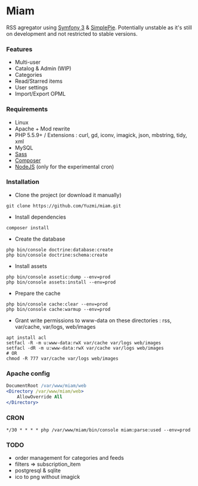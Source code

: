 # Miam

RSS agregator using [Symfony 3](https://symfony.com/) & [SimplePie](https://github.com/simplepie/simplepie).
Potentially unstable as it's still on development and not restricted to stable versions.

### Features

- Multi-user
- Catalog & Admin (WIP)
- Categories
- Read/Starred items
- User settings
- Import/Export OPML

### Requirements

- Linux
- Apache + Mod rewrite
- PHP 5.5.9+ / Extensions : curl, gd, iconv, imagick, json, mbstring, tidy, xml
- MySQL
- [Sass](http://sass-lang.com/install)
- [Composer](https://getcomposer.org/download/)
- [NodeJS](https://nodejs.org/en/download/) (only for the experimental cron)

### Installation

- Clone the project (or download it manually)
```shell
git clone https://github.com/Yuzmi/miam.git
```

- Install dependencies
```shell
composer install
```

- Create the database
```shell
php bin/console doctrine:database:create
php bin/console doctrine:schema:create
```

- Install assets
```shell
php bin/console assetic:dump --env=prod
php bin/console assets:install --env=prod
```

- Prepare the cache
```shell
php bin/console cache:clear --env=prod
php bin/console cache:warmup --env=prod
```

- Grant write permissions to www-data on these directories : rss, var/cache, var/logs, web/images
```shell
apt install acl
setfacl -R -m u:www-data:rwX var/cache var/logs web/images
setfacl -dR -m u:www-data:rwX var/cache var/logs web/images
# OR
chmod -R 777 var/cache var/logs web/images
```

### Apache config

```apache
DocumentRoot /var/www/miam/web
<Directory /var/www/miam/web>
	AllowOverride All
</Directory>
```

### CRON

```
*/30 * * * * php /var/www/miam/bin/console miam:parse:used --env=prod
```

### TODO

- order management for categories and feeds
- filters => subscription_item
- postgresql & sqlite
- ico to png without imagick
